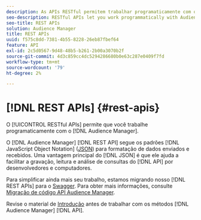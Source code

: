 ```yaml
---
description: As APIs RESTful permitem trabalhar programaticamente com o Audience Manager.
seo-description: RESTful APIs let you work programmatically with Audience Manager.
seo-title: REST APIs
solution: Audience Manager
title: REST APIs
uuid: f575c8dd-7381-4b55-8228-26eb87fbef64
feature: API
exl-id: 2c5d0567-9d48-48b5-b261-2b00a3070b2f
source-git-commit: 4d3c859cc4dc5294286680b0e63c287e0409f7fd
workflow-type: tm+mt
source-wordcount: '79'
ht-degree: 2%

---
```


# [!DNL REST APIs] {#rest-apis}

O [!UICONTROL RESTful APIs] permite que você trabalhe programaticamente com o [!DNL Audience Manager].

O [!DNL Audience Manager] [!DNL REST API] segue os padrões [!DNL JavaScript Object Notation] ([JSON](https://www.json.org/)) para formatação de dados enviados e recebidos. Uma vantagem principal do [!DNL JSON] é que ele ajuda a facilitar a gravação, leitura e análise de consultas do [!DNL API] por desenvolvedores e computadores.

Para simplificar ainda mais seu trabalho, estamos migrando nosso [!DNL REST APIs] para o [Swagger](https://swagger.io/solutions/api-documentation/). Para obter mais informações, consulte [Migração de código API Audience Manager](/help/using/api/api-swagger-migration.md).

Revise o material de [Introdução](../../api/rest-api-main/aam-api-getting-started.md#getting-started-with-rest-apis) antes de trabalhar com os métodos [!DNL Audience Manager] [!DNL API].
